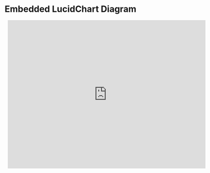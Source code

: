 # Embedded LucidChart Diagram

<div style="width: 640px; height: 480px; margin: 10px; position: relative;"><iframe allowfullscreen frameborder="0" style="width:640px; height:480px" src="https://lucid.app/documents/embeddedchart/8e8e6dde-33d8-4274-9a31-86e1a6b19cea" id="KS98iepJciPs"></iframe></div>
